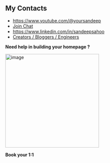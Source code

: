 ## My Contacts
- https://www.youtube.com/@yoursandeep
- [Join Chat](https://discord.gg/hEw7kbwu)
- https://www.linkedin.com/in/sandeepsahoo
- [Creators / Bloggers / Engineers](https://interviewdose.com/contacts)

**Need help in building your homepage ?**

  <a href="https://topmate.io/ersandeep/644263" target="_blank">
    <img width="294" alt="image" src="https://github.com/sandipsahoo2k2/my/assets/5547869/c86cbcfc-ae0e-4105-8dee-bb25b3e32a2c">
  </a>
  
  **Book your 1:1**
